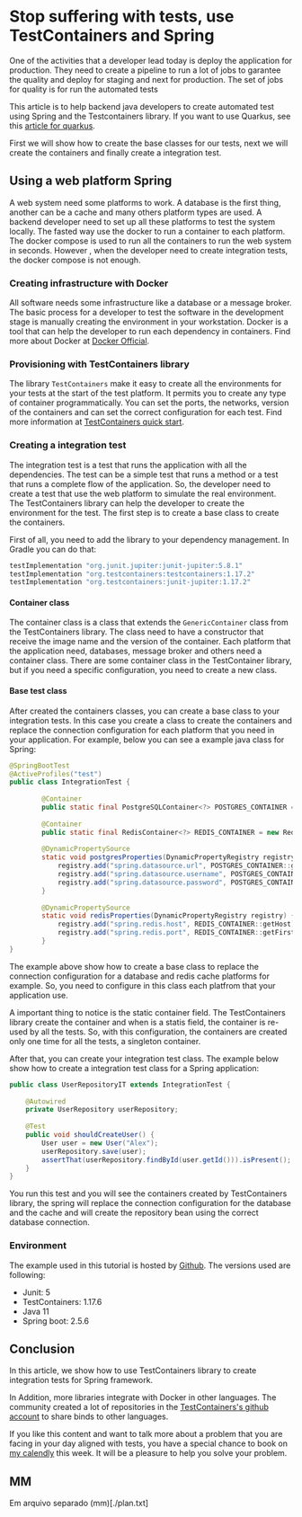 # Stop suffering with tests, use TestContainers and Spring

One of the activities that a developer lead today is deploy the application for production. They need to create a pipeline to run a lot of jobs to garantee the quality and deploy for staging and next for production. The set of jobs for quality is for run the automated tests 

This article is to help backend java developers to create automated test using Spring and the Testcontainers library. If you want to use Quarkus, see this [article for quarkus]. 

First we will show how to create the base classes for our tests, next we will create the containers and finally create a integration test.

## Using a web platform Spring
A web system need some platforms to work. A database is the first thing, another can be a cache and many others platform types are used. A backend developer need to set up all these platforms to test the system locally. The fasted way use the docker to run a container to each platform. The docker compose is used to run all the containers to run the web system in seconds. However , when the developer need to create integration tests, the docker compose is not enough.   

### Creating infrastructure with Docker
All software needs some infrastructure like a database or a message broker. The basic process for a developer to test the software in the development stage is manually creating the environment in your workstation. Docker is a tool that can help the developer to run each dependency in containers. Find more about Docker at [Docker Official].

### Provisioning with TestContainers library
The library `TestContainers` make it easy to create all the environments for your tests at the start of the test platform. It permits you to create any type of container programmatically. You can set the ports, the networks, version of the containers and can set the correct configuration for each test. Find more information at [TestContainers quick start].

### Creating a integration test
The integration test is a test that runs the application with all the dependencies. The test can be a simple test that runs a method or a test that runs a complete flow of the application. So, the developer need to create a test that use the web platform to simulate the real environment. The TestContainers library can help the developer to create the environment for the test. The first step is to create a base class to create the containers.

First of all, you need to add the library to your dependency management. In Gradle you can do that:
```groovy
testImplementation "org.junit.jupiter:junit-jupiter:5.8.1"
testImplementation "org.testcontainers:testcontainers:1.17.2"
testImplementation "org.testcontainers:junit-jupiter:1.17.2"
```

#### Container class
The container class is a class that extends the `GenericContainer` class from the TestContainers library. The class need to have a constructor that receive the image name and the version of the container. Each platform that the application need, databases, message broker and others need a container class. There are some container class in the TestContainer library, but if you need a specific configuration, you need to create a new class.

#### Base test class
After created the containers classes, you can create a base class to your integration tests. In this case you create a class to create the containers and replace the connection configuration for each platform that you need in your application. For example, below you can see a example java class for Spring: 

```java
@SpringBootTest
@ActiveProfiles("test")
public class IntegrationTest {
    
        @Container
        public static final PostgreSQLContainer<?> POSTGRES_CONTAINER = new PostgreSQLContainer<>("postgres:13.2");
    
        @Container
        public static final RedisContainer<?> REDIS_CONTAINER = new RedisContainer<>("redis:6.2.1");
    
        @DynamicPropertySource
        static void postgresProperties(DynamicPropertyRegistry registry) {
            registry.add("spring.datasource.url", POSTGRES_CONTAINER::getJdbcUrl);
            registry.add("spring.datasource.username", POSTGRES_CONTAINER::getUsername);
            registry.add("spring.datasource.password", POSTGRES_CONTAINER::getPassword);
        }
    
        @DynamicPropertySource
        static void redisProperties(DynamicPropertyRegistry registry) {
            registry.add("spring.redis.host", REDIS_CONTAINER::getHost);
            registry.add("spring.redis.port", REDIS_CONTAINER::getFirstMappedPort);
        }
}

```

The example above show how to create a base class to replace the connection configuration for a database and redis cache platforms for example. So, you need to configure in this class each platfrom that your application use. 

A important thing to notice is the static container field. The TestContainers library create the container and when is a statis field, the container is re-used by all the tests. So, with this configuration, the containers are created only one time for all the tests, a singleton container.

After that, you can create your integration test class. The example below show how to create a integration test class for a Spring application:

```java
public class UserRepositoryIT extends IntegrationTest {
    
    @Autowired
    private UserRepository userRepository;
    
    @Test
    public void shouldCreateUser() {
        User user = new User("Alex");
        userRepository.save(user);
        assertThat(userRepository.findById(user.getId())).isPresent();
    }
}
```

You run this test and you will see the containers created by TestContainers library, the spring will replace the connection configuration for the database and the cache and will create the repository bean using the correct database connection.

### Environment
The example used in this tutorial is hosted by [Github](https://github.com/alexferreiradev/tecnologias_java/tree/international-career-day-23/Spring/sample-api/src/test/java/dev/alexferreira/sampleapi/infrastructure/kafka). The versions used are following:
* Junit: 5
* TestContainers: 1.17.6
* Java 11
* Spring boot: 2.5.6 

## Conclusion
In this article, we show how to use TestContainers library to create integration tests for Spring framework.

 In Addition, more libraries integrate with Docker in other languages. The community created a lot of repositories in the [TestContainers's github account] to share binds to other languages.

If you like this content and want to talk more about a problem that you are facing in your day aligned with tests, you have a special chance to book on [my calendly] this week. It will be a pleasure to help you solve your problem.

[article for quarkus]: https://dev.to/alexferreiradev/stop-suffering-with-tests-use-testcontainers-4m3k
[Docker Official]: https://docs.docker.com/
[TestContainers quick start]: https://www.testcontainers.org/quickstart/junit_5_quickstart/
[Spring]: https://spring.io/quickstart
[my calendly]: https://calendly.com/alexferreiradev/action-to-presentation
[TestContainers's github account]: https://github.com/testcontainers

## MM
Em arquivo separado (mm)[./plan.txt]
